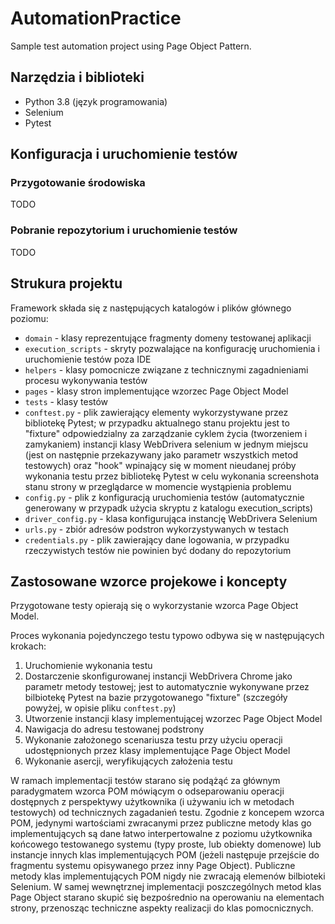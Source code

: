 # AutomationPractice
Sample test automation project using Page Object Pattern.

## Narzędzia i biblioteki
- Python 3.8 (język programowania)
- Selenium
- Pytest

## Konfiguracja i uruchomienie testów
### Przygotowanie środowiska
TODO

### Pobranie repozytorium i uruchomienie testów
TODO


## Strukura projektu
Framework składa się z następujących katalogów i plików głównego poziomu:
- `domain` - klasy reprezentujące fragmenty domeny testowanej aplikacji
- `execution_scripts` - skryty pozwalające na konfigurację uruchomienia i uruchomienie testów poza IDE 
- `helpers` - klasy pomocnicze związane z technicznymi zagadnieniami procesu wykonywania testów
- `pages` - klasy stron implementujące wzorzec Page Object Model
- `tests` - klasy testów
- `conftest.py` - plik zawierający elementy wykorzystywane przez bibliotekę Pytest; w przypadku aktualnego stanu projektu jest to "fixture" odpowiedzialny za zarządzanie cyklem życia (tworzeniem i zamykaniem) instancji klasy WebDrivera selenium w jednym miejscu (jest on następnie przekazywany jako parametr wszystkich metod testowych) oraz "hook" wpinający się w moment nieudanej próby wykonania testu przez bibliotekę Pytest w celu wykonania screenshota stanu strony w przeglądarce w momencie wystąpienia problemu
- `config.py` - plik z konfiguracją uruchomienia testów (automatycznie generowany w przypadk użycia skryptu z katalogu execution_scripts)
- `driver_config.py` - klasa konfigurująca instancję WebDrivera Selenium
- `urls.py` - zbiór adresów podstron wykorzystywanych w testach
- `credentials.py` - plik zawierający dane logowania, w przypadku rzeczywistych testów nie powinien być dodany do repozytorium


## Zastosowane wzorce projekowe i koncepty
Przygotowane testy opierają się o wykorzystanie wzorca Page Object Model. 

Proces wykonania pojedynczego testu typowo odbywa się w następujących krokach:
1. Uruchomienie wykonania testu
2. Dostarczenie skonfigurowanej instancji WebDrivera Chrome jako parametr metody testowej; jest to automatycznie wykonywane przez bilbiotekę Pytest na bazie przygotowanego "fixture" (szczegóły powyżej, w opisie pliku `conftest.py`)
3. Utworzenie instancji klasy implementującej wzorzec Page Object Model
4. Nawigacja do adresu testowanej podstrony
5. Wykonanie założonego scenariusza testu przy użyciu operacji udostępnionych przez klasy implementujące Page Object Model
6. Wykonanie asercji, weryfikujących założenia testu

W ramach implementacji testów starano się podążąć za głównym paradygmatem wzorca POM mówiącym o odseparowaniu operacji dostępnych z perspektywy użytkownika (i używaniu ich w metodach testowych) od technicznych zagadanień testu. Zgodnie z koncepem wzorca POM, jedynymi wartościami zwracanymi przez publiczne metody klas go implementujących są dane łatwo interpertowalne z poziomu użytkownika końcowego testowanego systemu (typy proste, lub obiekty domenowe) lub instancje innych klas implementujących POM (jeżeli następuje przejście do fragmentu systemu opisywanego przez inny Page Object). Publiczne metody klas implementujących POM nigdy nie zwracają elemenów bilbioteki Selenium. W samej wewnętrznej implementacji poszczególnych metod klas Page Object starano skupić się bezpośrednio na operowaniu na elementach strony, przenosząc techniczne aspekty realizacji do klas pomocnicznych.
